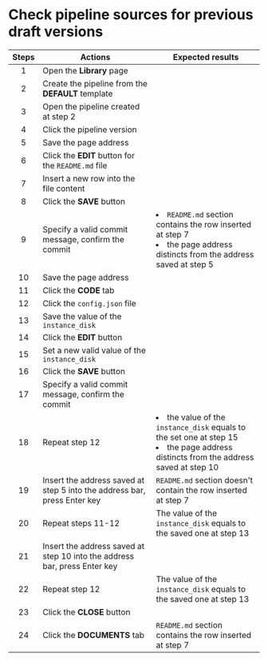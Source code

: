 # Check pipeline sources for previous draft versions

| Steps | Actions | Expected results |
| :---: | --- | --- |
| 1 | Open the **Library** page | |
| 2 | Create the pipeline from the **DEFAULT** template | |
| 3 | Open the pipeline created at step 2 | |
| 4 | Click the pipeline version | |
| 5 | Save the page address | |
| 6 | Click the **EDIT** button for the `README.md` file | |
| 7 | Insert a new row into the file content | |
| 8 | Click the **SAVE** button | |
| 9 | Specify a valid commit message, confirm the commit | <li> `README.md` section contains the row inserted at step 7 <li> the page address distincts from the address saved at step 5 |
| 10 | Save the page address | |
| 11 | Click the **CODE** tab | |
| 12 | Click the `config.json` file | |
| 13 | Save the value of the `instance_disk` | |
| 14 | Click the **EDIT** button | |
| 15 | Set a new valid value of the `instance_disk` | |
| 16 | Click the **SAVE** button | |
| 17 | Specify a valid commit message, confirm the commit | |
| 18 | Repeat step 12 | <li> the value of the `instance_disk` equals to the set one at step 15 <li> the page address distincts from the address saved at step 10 |
| 19 | Insert the address saved at step 5 into the address bar, press Enter key | `README.md` section doesn't contain the row inserted at step 7 |
| 20 | Repeat steps 11-12 | The value of the `instance_disk` equals to the saved one at step 13 |
| 21 | Insert the address saved at step 10 into the address bar, press Enter key | |
| 22 | Repeat step 12 | The value of the `instance_disk` equals to the saved one at step 13 |
| 23 | Click the **CLOSE** button | |
| 24 | Click the **DOCUMENTS** tab | `README.md` section contains the row inserted at step 7 |
